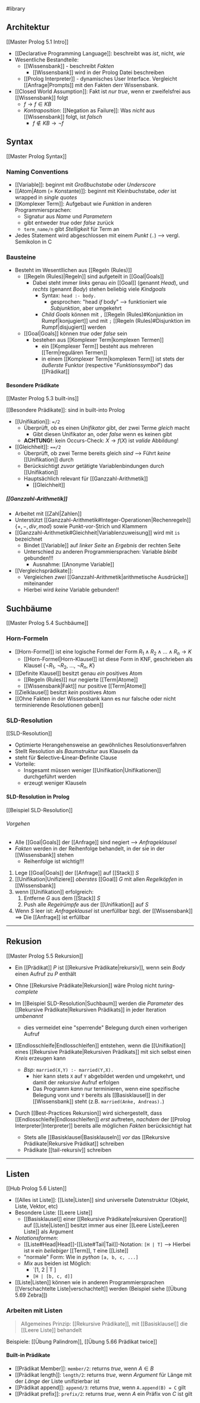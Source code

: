 #library
## Architektur
[[Master Prolog 5.1 Intro]]

- [[Declarative Programming Language]]: beschreibt was _ist_, nicht, _wie_ 
- Wesentliche Bestandteile:
	- [[Wissensbank]] - beschreibt _Fakten_
		- [[Wissensbank]] wird in der Prolog Datei beschreiben
	- [[Prolog Interpreter]] - dynamisches User Interface. Vergleicht [[Anfrage|Prompts]] mit den Fakten derr Wissensbank.
- [[Closed World Assumption]]: Fakt ist _nur_ $true$, wenn er zweifelsfrei aus [[Wissensbank]] folgt
	- $f \rightarrow f \in KB$  
	- _Kontraposition_: [[Negation as Failure]]: Was _nicht_ aus [[Wissensbank]] folgt, ist _falsch_
		- $f\not\in KB \rightarrow \lnot f$  

## Syntax
[[Master Prolog Syntax]]
### Naming Conventions
- [[Variable]]: beginnt mit _Großbuchstabe_ oder _Underscore_
- [[Atom|Atom (= Konstante)]]: beginnt mit Kleinbuchstabe, _oder_ ist wrapped in _single quotes_
- [[Komplexer Term]]: Aufgebaut wie _Funktion_ in anderen Programmiersprachen:
	- Signatur aus _Name_ und _Parametern_
	- gibt entweder $true$  oder $false$ zurück
	- `term_name/n` gibt _Stelligkeit_ für Term an
- Jedes Statement wird abgeschlossen mit einem _Punkt_ (`.`) --> vergl. Semikolon in C

### Bausteine
- Besteht im Wesentllichen aus [[Regeln (Rules)]]
	- [[Regeln (Rules)|Regeln]] sind aufgeteilt in [[Goal|Goals]]
		- Dabei steht immer _links_ genau _ein_ [[Goal]] (genannt _Head_), und _rechts_ (genannt _Body_) stehen beliebig viele _Kindgoals_
			- Syntax: `head :- body.`
				- gesprochen: "head _if_ body" --> funktioniert wie _Subjunktion_, aber umgekehrt
			- _Child Goals_ können mit `,` [[Regeln (Rules)#Konjunktion im Rumpf|konjugiert]]  und mit `;` [[Regeln (Rules)#Disjunktion im Rumpf|disjugiert]] werden
	- [[Goal|Goals]] können $true$ oder $false$ sein
		- bestehen aus [[Komplexer Term|komplexen Termen]] 
			- ein [[Komplexer Term]] besteht aus mehreren [[Term|regulären Termen]]
			- in einem [[Komplexer Term|komplexen Term]] ist stets der _äußerste_ Funktor (respective "_Funktionssymbol_") das [[Prädikat]]
#### Besondere Prädikate
[[Master Prolog 5.3 built-ins]]

[[Besondere Prädikate]]: sind in built-into Prolog
- [[Unifikation]]: `=/2`
	- Überprüft, ob es einen _Unifikator_ gibt, der zwei Terme _gleich_ macht
		- Gibt diesen Unifikator an, oder $false$ wenn es keinen gibt
	- **ACHTUNG!**: kein Occurs-Check: $X \rightarrow f(X)$ ist _valide_ Abbildung!
- [[Gleichheit]]: `==/2`
	- Überprüft, ob zwei Terme bereits gleich _sind_ --> Führt _keine_ [[Unifikation]] durch
	- Berücksichtigt _zuvor_ getätigte Variablenbindungen durch [[Unifikation]]
	- Hauptsächlich relevant für [[Ganzzahl-Arithmetik]]
		- [[Gleichheit]]

##### [[Ganzzahl-Arithmetik]]
- Arbeitet mit [[Zahl|Zahlen]]
- Unterstützt [[Ganzzahl-Arithmetik#Integer-Operationen|Rechenregeln]] $\{+,-,div,mod\}$ sowie Punkt-vor-Strich und Klammern
- [[Ganzzahl-Arithmetik#Gleichheit|Variablenzuweisung]] wird mit `is` bezeichnet
	- Bindet [[Variable]] auf _linker Seite_ an _Ergebnis_ der rechten Seite
	- Unterschied zu anderen Programmiersprachen: Variable _bleibt_ gebunden!!!
		- Ausnahme: [[Anonyme Variable]]
- [[Vergleichsprädikate]]: 
	- Vergleichen _zwei_ [[Ganzzahl-Arithmetik|arithmetische Ausdrücke]] miteinander
	- Hierbei wird _keine_ Variable gebunden!!

## Suchbäume
[[Master Prolog 5.4 Suchbäume]]
### Horn-Formeln
- [[Horn-Formel]] ist eine logische Formel der Form $R_{1}\land R_{2} \land ... \land R_{n} \rightarrow K$
	- [[Horn-Formel|Horn-Klausel]] ist diese Form in KNF, geschrieben als Klausel $\{\lnot R_{1},\ \lnot R_{2},\ ... ,\ \lnot R_{n},\ K\}$ 
- [[Definite Klausel]] besitzt genau _ein_ positives Atom
	- [[Regeln (Rules)]] nur negierte [[Term|Atome]]
	- [[Wissensbank|Fakt]] nur positive [[Term|Atome]] 
- [[Zielklausel]] besitzt _kein_ positives Atom
- [[Ohne Fakten in der Wissensbank kann es nur falsche oder nicht terminierende Resolutionen geben]]

### SLD-Resolution
[[SLD-Resolution]]

- Optimierte Herangehensweise an gewöhnliches Resolutionsverfahren
- Stellt Resolution als _Baumstruktur_ aus Klauseln da
- steht für **S**elective-**L**inear-**D**efinite Clause
- Vorteile:
	- Insgesamt müssen weniger [[Unifikation|Unifikationen]] durchgeführt werden
	- erzeugt weniger Klauseln

#### SLD-Resolution in Prolog
[[Beispiel SLD-Resolution]]
###### Vorgehen
- Alle [[Goal|Goals]] der [[Anfrage]] sind negiert --> _Anfrageklausel_
- _Fakten_ werden in der Reihenfolge behandelt, in der sie in der [[Wissensbank]] stehen
	- Reihenfolge ist wichtig!!!

1. Lege [[Goal|Goals]] der [[Anfrage]] auf [[Stack]] $S$
2. [[Unifikation|Unifiziere]] _oberstes_ [[Goal]] $G$ mit allen _Regelköpfen_ in [[Wissensbank]]
3. wenn [[Unifikation]] erfolgreich:
	1. Entferne $G$ aus dem [[Stack]] $S$
	2. Push alle _Regelrümpfe_ aus der [[Unifikation]] auf $S$
4. Wenn $S$ leer ist: _Anfrageklausel_ ist unerfüllbar bzgl. der [[Wissensbank]]
	==> Die [[Anfrage]] ist erfüllbar

---
## Rekusion
[[Master Prolog 5.5 Rekursion]]
 - Ein [[Prädikat]] $P$ ist [[Rekursive Prädikate|rekursiv]], wenn sein _Body_ einen Aufruf zu $P$ enthält
 - Ohne [[Rekursive Prädikate|Rekursion]] wäre Prolog nicht _turing-complete_
 - Im [[Beispiel SLD-Resolution|Suchbaum]] werden die _Parameter_ des [[Rekursive Prädikate|Rekursiven Prädikats]] in jeder Iteration _umbenannt_ 
	 - dies vermeidet eine "sperrende" Belegung durch einen vorherigen Aufruf
 - [[Endlosschleife|Endlosschleifen]] entstehen, wenn die [[Unifikation]] eines [[Rekursive Prädikate|Rekursiven Prädikats]] mit sich selbst einen _Kreis_ erzeugen kann
	 - _Bsp_: `married(X,Y) :- married(Y,X).`
		 - hier kann stets `X` auf `Y` abgebildet werden und umgekehrt, und damit der _rekursive_ Aufruf erfolgen
		 - Das Programm _kann_ nur terminieren, wenn eine spezifische Belegung von`X` und `Y` bereits als [[Basisklausel]] in der [[Wissensbank]] steht (z.B. `married(Anke, Andreas).`)

- Durch [[Best-Practices Rekursion]] wird sichergestellt, dass [[Endlosschleife|Endlosschleifen]] _erst_ auftreten, _nachdem_ der [[Prolog Interpreter|Interpreter]] bereits alle möglichen _Fakten_ berücksichtigt hat
	- Stets alle [[Basisklausel|Basisklauseln]] _vor_ das [[Rekursive Prädikate|Rekursive Prädikat]] schreiben
	- Prädikate [[tail-rekursiv]] schreiben

---
## Listen
[[Hub Prolog 5.6 Listen]]
- [[Alles ist Liste]]: [[Liste|Listen]] sind universelle Datenstruktur (Objekt, Liste, Vektor, etc)
- Besondere Liste: [[Leere Liste]] 
	- [[Basisklausel]] einer [[Rekursive Prädikate|rekursiven Operation]] auf [[Liste|Listen]] besitzt immer aus einer [[Leere Liste|Leeren Liste]] als Argument
- _Notationsformen_:
	- [[Liste#Head|Head]]-[[Liste#Tail|Tail]]-Notation: `[H | T]` --> Hierbei ist `H` ein _beliebiger_ [[Term]], `T` eine [[Liste]]
	- "normale" Form: Wie in _python_ `[a, b, c, ...]`
	- _Mix_ aus beiden ist Möglich:
		- `[1, 2 | T ]
		- `[H | [b, c, d]]`
- [[Liste|Listen]] können wie in anderen Programmiersprachen [[Verschachtelte Liste|verschachtelt]] werden (Beispiel siehe [[Übung 5.69 Zebra]])


### Arbeiten mit Listen
> Allgemeines Prinzip: [[Rekursive Prädikate]], mit [[Basisklausel]] die [[Leere Liste]] behandelt

Beispiele: [[Übung Palindrom]], [[Übung 5.66 Prädikat twice]]
#### Built-in Prädikate
- [[Prädikat Member]]: `member/2`: returns $true$, wenn $A \in B$
- [[Prädikat length]]: `length/2`: returns $true$, wenn _Argument_ für Länge mit der _Länge_ der Liste unifizierbar ist
- [[Prädikat append]]: `append/3`: returns $true$, wenn `A.append(B) = C` gilt
- [[Prädikat prefix]]: `prefix/2`: returns $true$, wenn $A$ ein Präfix von $C$ ist gilt